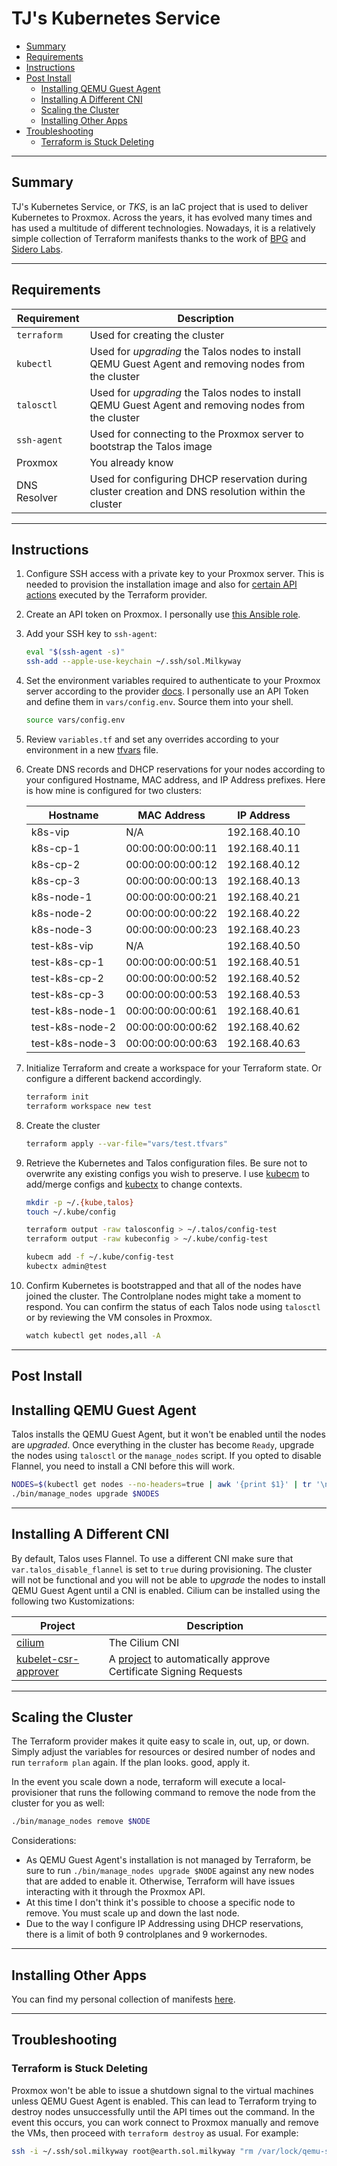 # TJ's Kubernetes Service

* [Summary](#summary)
* [Requirements](#requirements)
* [Instructions](#instructions)
* [Post Install](#post-install)
  * [Installing QEMU Guest Agent](#installing-qemu-guest-agent)
  * [Installing A Different CNI](#installing-a-different-cni)
  * [Scaling the Cluster](#scaling-the-cluster)
  * [Installing Other Apps](#installing-other-apps)
* [Troubleshooting](#troubleshooting)
  * [Terraform is Stuck Deleting](#terraform-is-stuck-deleting)


<hr>

## Summary

TJ's Kubernetes Service, or *TKS*, is an IaC project that is used to deliver Kubernetes to Proxmox. Across the years, it has evolved many times and has used a multitude of different technologies. Nowadays, it is a relatively simple collection of Terraform manifests thanks to the work of [BPG](https://github.com/bpg/terraform-provider-proxmox) and [Sidero Labs](https://github.com/siderolabs/terraform-provider-talos).

<hr>

## Requirements

| Requirement  | Description                                                  |
| ------------ | ------------------------------------------------------------ |
| `terraform`  | Used for creating the cluster                                |
| `kubectl`    | Used for *upgrading* the Talos nodes to install QEMU Guest Agent and removing nodes from the cluster |
| `talosctl`   | Used for *upgrading* the Talos nodes to install QEMU Guest Agent and removing nodes from the cluster |
| `ssh-agent`  | Used for connecting to the Proxmox server to bootstrap the Talos image |
| Proxmox      | You already know                                             |
| DNS Resolver | Used for configuring DHCP reservation during cluster creation and DNS resolution within the cluster |

<hr>

## Instructions

1. Configure SSH access with a private key to your Proxmox server. This is needed to provision the installation image and also for [certain API actions](https://registry.terraform.io/providers/bpg/proxmox/latest/docs#api-token-authentication) executed by the Terraform provider.

2. Create an API token on Proxmox. I personally use [this Ansible role](https://github.com/zimmertr/Bootstrap-Proxmox/blob/master/roles/configure_terraform_user/tasks/main.yml).

3. Add your SSH key to `ssh-agent`:

   ```bash
   eval "$(ssh-agent -s)"
   ssh-add --apple-use-keychain ~/.ssh/sol.Milkyway
   ```

4. Set the environment variables required to authenticate to your Proxmox server according to the provider [docs](https://registry.terraform.io/providers/bpg/proxmox/latest/docs#authentication).  I personally use an API Token and define them in `vars/config.env`. Source them into your shell.

   ```bash
   source vars/config.env
   ```

5. Review `variables.tf` and set any overrides according to your environment in a new [tfvars](https://developer.hashicorp.com/terraform/language/values/variables#variable-definitions-tfvars-files) file.

6. Create DNS records and DHCP reservations for your nodes according to your configured Hostname, MAC address, and IP Address prefixes. Here is how mine is configured for two clusters:

   | Hostname        | MAC Address       | IP Address    |
   | --------------- | ----------------- | ------------- |
   | k8s-vip         | N/A               | 192.168.40.10 |
   | k8s-cp-1        | 00:00:00:00:00:11 | 192.168.40.11 |
   | k8s-cp-2        | 00:00:00:00:00:12 | 192.168.40.12 |
   | k8s-cp-3        | 00:00:00:00:00:13 | 192.168.40.13 |
   | k8s-node-1      | 00:00:00:00:00:21 | 192.168.40.21 |
   | k8s-node-2      | 00:00:00:00:00:22 | 192.168.40.22 |
   | k8s-node-3      | 00:00:00:00:00:23 | 192.168.40.23 |
   | test-k8s-vip    | N/A               | 192.168.40.50 |
   | test-k8s-cp-1   | 00:00:00:00:00:51 | 192.168.40.51 |
   | test-k8s-cp-2   | 00:00:00:00:00:52 | 192.168.40.52 |
   | test-k8s-cp-3   | 00:00:00:00:00:53 | 192.168.40.53 |
   | test-k8s-node-1 | 00:00:00:00:00:61 | 192.168.40.61 |
   | test-k8s-node-2 | 00:00:00:00:00:62 | 192.168.40.62 |
   | test-k8s-node-3 | 00:00:00:00:00:63 | 192.168.40.63 |

7. Initialize Terraform and create a workspace for your Terraform state. Or configure a different backend accordingly.

   ```bash
   terraform init
   terraform workspace new test
   ```

8. Create the cluster

   ```bash
   terraform apply --var-file="vars/test.tfvars"
   ```

9. Retrieve the Kubernetes and Talos configuration files. Be sure not to overwrite any existing configs you wish to preserve. I use [kubecm](https://github.com/sunny0826/kubecm) to add/merge configs and [kubectx](https://github.com/ahmetb/kubectx) to change contexts.

   ```bash
   mkdir -p ~/.{kube,talos}
   touch ~/.kube/config

   terraform output -raw talosconfig > ~/.talos/config-test
   terraform output -raw kubeconfig > ~/.kube/config-test

   kubecm add -f ~/.kube/config-test
   kubectx admin@test
   ```

10. Confirm Kubernetes is bootstrapped and that all of the nodes have joined the cluster. The Controlplane nodes might take a moment to respond. You can confirm the status of each Talos node using `talosctl` or by reviewing the VM consoles in Proxmox.

    ```bash
    watch kubectl get nodes,all -A
    ```

<hr>

## Post Install

## Installing QEMU Guest Agent

Talos installs the QEMU Guest Agent, but it won't be enabled until the nodes are _upgraded_. Once everything in the cluster has become `Ready`, upgrade the nodes using `talosctl` or the `manage_nodes` script. If you opted to disable Flannel, you need to install a CNI before this will work.

```bash
NODES=$(kubectl get nodes --no-headers=true | awk '{print $1}' | tr '\n' ',')
./bin/manage_nodes upgrade $NODES
```

<hr>

## Installing A Different CNI

By default, Talos uses Flannel. To use a different CNI make sure that `var.talos_disable_flannel` is set to `true` during provisioning. The cluster will not be functional and you will not be able to _upgrade_ the nodes to install QEMU Guest Agent until a CNI is enabled. Cilium can be installed using the following two Kustomizations:

| Project                                                      | Description                                                  |
| ------------------------------------------------------------ | ------------------------------------------------------------ |
| [cilium](https://github.com/zimmertr/Kubernetes-Manifests/tree/main/core/cilium) | The Cilium CNI                                               |
| [kubelet-csr-approver](https://github.com/zimmertr/Kubernetes-Manifests/tree/main/core/kubelet-csr-approver) | A [project](https://github.com/postfinance/kubelet-csr-approver) to automatically approve Certificate Signing Requests |

<hr>

## Scaling the Cluster

The Terraform provider makes it quite easy to scale in, out, up, or down. Simply adjust the variables for resources or desired number of nodes and run `terraform plan` again. If the plan looks. good, apply it.

In the event you scale down a node, terraform will execute a local-provisioner that runs the following command to remove the node from the cluster for you as well:

```bash
./bin/manage_nodes remove $NODE
```

Considerations:

* As QEMU Guest Agent's installation is not managed by Terraform, be sure to run `./bin/manage_nodes upgrade $NODE` against any new nodes that are added to enable it. Otherwise, Terraform will have issues interacting with it through the Proxmox API.
* At this time I don't think it's possible to choose a specific node to remove. You must scale up and down the last node.
* Due to the way I configure IP Addressing using DHCP reservations, there is a limit of both 9 controlplanes and 9 workernodes.

<hr>

## Installing Other Apps

You can find my personal collection of manifests [here](https://github.com/zimmertr/Application-Manifests).

<hr>

## Troubleshooting

### Terraform is Stuck Deleting

Proxmox won't be able to issue a shutdown signal to the virtual machines unless QEMU Guest Agent is enabled. This can lead to Terraform trying to destroy nodes unsuccessfully until the API times out the command. In the event this occurs, you can work connect to Proxmox manually and remove the VMs, then proceed with `terraform destroy` as usual. For example:

```bash
ssh -i ~/.ssh/sol.milkyway root@earth.sol.milkyway "rm /var/lock/qemu-server/lock-*; qm list | grep 40 | awk '{print \$1}' | xargs -L1 qm stop && sleep 5 && qm list | grep 40 | awk '{print \$1}' | xargs -L1 qm destroy"
```
